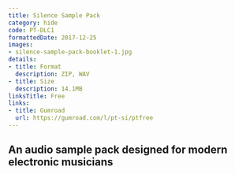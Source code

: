 ```yaml
---
title: Silence Sample Pack
category: hide
code: PT-DLC1
formattedDate: 2017-12-25
images:
- silence-sample-pack-booklet-1.jpg
details: 
- title: Format
  description: ZIP, WAV
- title: Size
  description: 14.1MB
linksTitle: Free
links:
- title: Gumroad
  url: https://gumroad.com/l/pt-si/ptfree
---
```


## An audio sample pack designed for modern electronic musicians